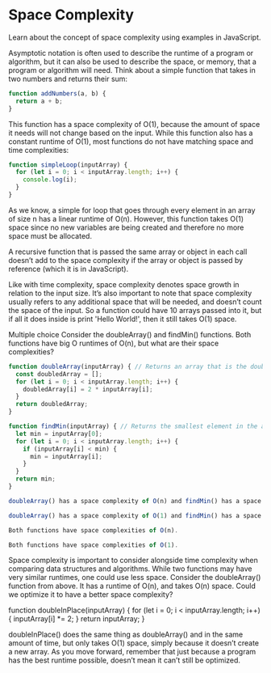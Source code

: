 # Space Complexity

Learn about the concept of space complexity using examples in JavaScript.

Asymptotic notation is often used to describe the runtime of a program or algorithm, but it can also be used to describe the space, or memory, that a program or algorithm will need. Think about a simple function that takes in two numbers and returns their sum:

```ts
function addNumbers(a, b) {
  return a + b;
}
```

This function has a space complexity of O(1), because the amount of space it needs will not change based on the input. While this function also has a constant runtime of O(1), most functions do not have matching space and time complexities:

```ts
function simpleLoop(inputArray) {
  for (let i = 0; i < inputArray.length; i++) {
    console.log(i);
  }
}
```

As we know, a simple for loop that goes through every element in an array of size n has a linear runtime of O(n). However, this function takes O(1) space since no new variables are being created and therefore no more space must be allocated.

A recursive function that is passed the same array or object in each call doesn’t add to the space complexity if the array or object is passed by reference (which it is in JavaScript).

Like with time complexity, space complexity denotes space growth in relation to the input size. It’s also important to note that space complexity usually refers to any additional space that will be needed, and doesn’t count the space of the input. So a function could have 10 arrays passed into it, but if all it does inside is print 'Hello World!', then it still takes O(1) space.

Multiple choice
Consider the doubleArray() and findMin() functions. Both functions have big O runtimes of O(n), but what are their space complexities?

```ts
function doubleArray(inputArray) { // Returns an array that is the double of the input array
  const doubledArray = [];
  for (let i = 0; i < inputArray.length; i++) {
    doubledArray[i] = 2 * inputArray[i];
  }
  return doubledArray;
}

function findMin(inputArray) { // Returns the smallest element in the array
  let min = inputArray[0];
  for (let i = 0; i < inputArray.length; i++) {
    if (inputArray[i] < min) {
      min = inputArray[i];
    }
  }
  return min;
}

doubleArray() has a space complexity of O(n) and findMin() has a space complexity of O(1).

doubleArray() has a space complexity of O(1) and findMin() has a space complexity of O(n).

Both functions have space complexities of O(n).

Both functions have space complexities of O(1).
```

Space complexity is important to consider alongside time complexity when comparing data structures and algorithms. While two functions may have very similar runtimes, one could use less space. Consider the doubleArray() function from above. It has a runtime of O(n), and takes O(n) space. Could we optimize it to have a better space complexity?

function doubleInPlace(inputArray) {
  for (let i = 0; i < inputArray.length; i++) {
    inputArray[i] *= 2;
  }
  return inputArray;
}

doubleInPlace() does the same thing as doubleArray() and in the same amount of time, but only takes O(1) space, simply because it doesn’t create a new array. As you move forward, remember that just because a program has the best runtime possible, doesn’t mean it can’t still be optimized.

